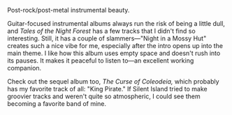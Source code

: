 Post-rock/post-metal instrumental beauty.

Guitar-focused instrumental albums always run the risk of being a little dull, and
*Tales of the Night Forest* has a few tracks that I didn't find so interesting.
Still, it has a couple of slammers—"Night in a Mossy Hut" creates such a nice vibe
for me, especially after the intro opens up into the main theme. I like how this
album uses empty space and doesn't rush into its pauses. It makes it peaceful to listen
to—an excellent working companion.

Check out the sequel album too, *The Curse of Coleodeia,* which probably has my favorite
track of all: "King Pirate." If Silent Island tried to make groovier tracks and weren't
quite so atmospheric, I could see them becoming a favorite band of mine.
